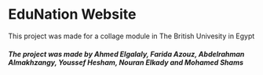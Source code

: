 # EduNation Website

This project was made for a collage module in The British Univesity in Egypt

##### The project was made by Ahmed Elgalaly, Farida Azouz, Abdelrahman Almakhzangy, Youssef Hesham, Nouran Elkady and Mohamed Shams

